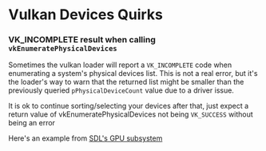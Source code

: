 # Vulkan Devices Quirks

### VK_INCOMPLETE result when calling  `vkEnumeratePhysicalDevices`
Sometimes the vulkan loader will report a `VK_INCOMPLETE` code when enumerating a system's physical devices list. This is not a real error, but it's the loader's way to warn that the returned list might be smaller than the previously queried `pPhysicalDeviceCount` value due to a driver issue.

It is ok to continue sorting/selecting your devices after that, just expect a return value of vkEnumeratePhysicalDevices not being `VK_SUCCESS` without being an error

Here's an example from [SDL's GPU subsystem](https://github.com/libsdl-org/SDL/blob/9da46bc37fb9920f5ee12b187f165a30339985cc/src/gpu/vulkan/SDL_gpu_vulkan.c#L11292)
